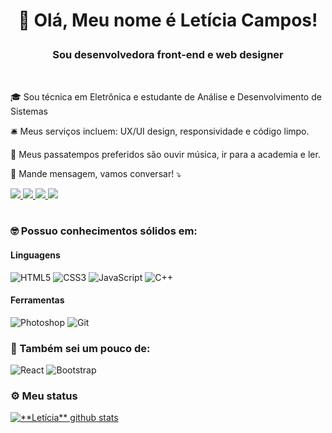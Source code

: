 # <p align=center> :wave: Olá, Meu nome é Letícia Campos!
### <p align=center> Sou desenvolvedora front-end e web designer
  
<br>
  
:mortar_board: Sou técnica em Eletrônica e estudante de Análise e Desenvolvimento de Sistemas

:bellhop_bell: Meus serviços incluem: UX/UI design, responsividade e código limpo.   

:thought_balloon: Meus passatempos preferidos são ouvir música, ir para a academia e ler.

:love_letter: Mande mensagem, vamos conversar! :arrow_heading_down:
  
 <a href="https://www.linkedin.com/in/letícia-campos-09a7a4224" alt="linkedin" target="_blank">
  <img src="https://img.shields.io/badge/Linkedin-%230077B5.svg?&style=flat-square&logo=linkedin&logoColor=white">
  </a>
  <a href="https://wa.me/5513997972103" alt="WhatsApp" target="_blank">
  <img src="https://img.shields.io/badge/-Whatsapp-25d366?style=flat-square&labelColor=25d366&logo=whatsapp&logoColor=white&link=https://wa.me/5513997972103"/>
  </a>
  <a href="mailto:scleticiaa@gmail.com" alt="gmail" target="_blank">
  <img src="https://img.shields.io/badge/-Gmail-FF0000?style=flat-square&labelColor=FF0000&logo=gmail&logoColor=white&link=mailto:scleticiaa@gmail.com" />
  </a>
  <a href="https://www.instagram.com/_leticia_sc/" alt="instagram" target="_blank">
  <img src="https://img.shields.io/badge/-Instagram-DF0174?style=flat-square&labelColor=DF0174&logo=instagram&logoColor=white" />
  </a>
  
  <br>
  <br>

### :nerd_face: Possuo conhecimentos sólidos em:
#### Linguagens
![HTML5](https://img.shields.io/badge/-HTML5-333333?style=flat&logo=HTML5&logoColor=E34F26)
![CSS3](https://img.shields.io/badge/-CSS3-333333?style=flat&logo=CSS3&logoColor=1572B6)
![JavaScript](https://img.shields.io/badge/-JavaScript-333333?style=flat&logo=JavaScript&logoColor=F7DF1E)
![C++](https://img.shields.io/badge/C++-333333.svg?style=flat&logo=c%2B%2B&logoColor=1572B6)
#### Ferramentas
![Photoshop](https://img.shields.io/badge/-Adobe%20Photoshop-333333?style=flat&logo=Adobe%20Photoshop&logoColor=31A8FF)
![Git](https://img.shields.io/badge/-Git-333333?style=flat&logo=Git&logoColor=f85434)

### :monocle_face: Também sei um pouco de:
![React](https://img.shields.io/badge/-React-333333?style=flat&logo=React&logoColor=61dafb)
![Bootstrap](https://img.shields.io/badge/-Bootstrap-333333?style=flat&logo=Bootstrap&logoColor=7952B3)

### :gear: Meu status
<a href="https://github.com/Gurupreet">
 <img align="center" src="https://github-readme-stats.vercel.app/api?username=Leticia-SC&show_icons=true&theme=dracula&line_height=27" alt="**Letícia** github stats"/>
</a>









